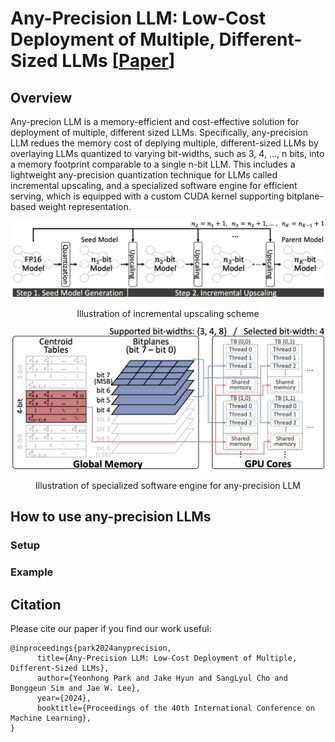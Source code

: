 # Any-Precision LLM: Low-Cost Deployment of Multiple, Different-Sized LLMs [[Paper](http://www.arxiv.org/pdf/2402.10517)]

## Overview

Any-precion LLM is a memory-efficient and cost-effective solution for deployment of multiple, different sized LLMs. Specifically, any-precision LLM redues the memory cost of deplying multiple, different-sized LLMs by overlaying LLMs quantized to varying bit-widths, such as 3, 4, ..., n bits, into a memory footprint comparable to a single n-bit LLM. This includes a lightweight any-precision quantization technique for LLMs called incremental upscaling, and a specialized software engine for efficient serving, which is equipped with a custom CUDA kernel supporting bitplane-based weight representation.
<div align=center>	
<p align="center">
<img width="500" src="./figures/incremental_upscaling.png">
  
Illustration of incremental upscaling scheme
</p>

<p align="center">
<img width="500" src="./figures/software_engine.png">
</p>

Illustration of specialized software engine for any-precision LLM
</div>

## How to use any-precision LLMs

### Setup

### Example

## Citation

Please cite our paper if you find our work useful:

```
@inproceedings{park2024anyprecision,
      title={Any-Precision LLM: Low-Cost Deployment of Multiple, Different-Sized LLMs}, 
      author={Yeonhong Park and Jake Hyun and SangLyul Cho and Bonggeun Sim and Jae W. Lee},
      year={2024},
      booktitle={Proceedings of the 40th International Conference on Machine Learning},
}
```

